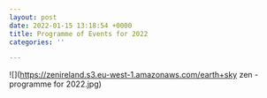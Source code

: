 ```yaml
---
layout: post
date: 2022-01-15 13:18:54 +0000
title: Programme of Events for 2022
categories: ''

---
```

![](https://zenireland.s3.eu-west-1.amazonaws.com/earth+sky zen - programme for 2022.jpg)